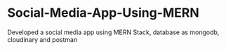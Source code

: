 # Social-Media-App-Using-MERN
Developed a social media app using MERN Stack, database as mongodb, cloudinary and postman
